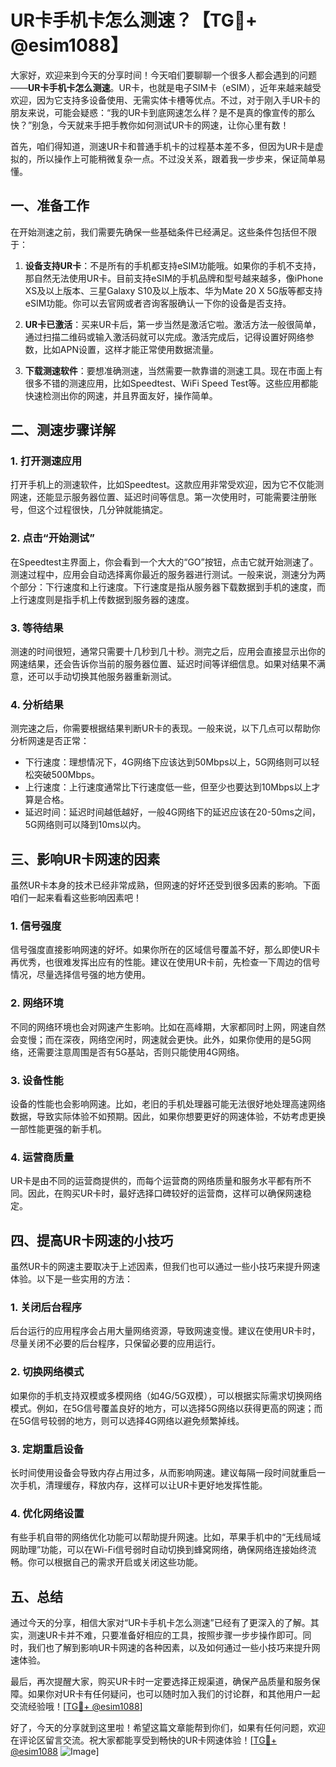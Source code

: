 # UR卡手机卡怎么测速？【TG💪+ @esim1088】

大家好，欢迎来到今天的分享时间！今天咱们要聊聊一个很多人都会遇到的问题——**UR卡手机卡怎么测速**。UR卡，也就是电子SIM卡（eSIM），近年来越来越受欢迎，因为它支持多设备使用、无需实体卡槽等优点。不过，对于刚入手UR卡的朋友来说，可能会疑惑：“我的UR卡到底网速怎么样？是不是真的像宣传的那么快？”别急，今天就来手把手教你如何测试UR卡的网速，让你心里有数！

首先，咱们得知道，测速UR卡和普通手机卡的过程基本差不多，但因为UR卡是虚拟的，所以操作上可能稍微复杂一点。不过没关系，跟着我一步步来，保证简单易懂。

## 一、准备工作

在开始测速之前，我们需要先确保一些基础条件已经满足。这些条件包括但不限于：

1. **设备支持UR卡**：不是所有的手机都支持eSIM功能哦。如果你的手机不支持，那自然无法使用UR卡。目前支持eSIM的手机品牌和型号越来越多，像iPhone XS及以上版本、三星Galaxy S10及以上版本、华为Mate 20 X 5G版等都支持eSIM功能。你可以去官网或者咨询客服确认一下你的设备是否支持。

2. **UR卡已激活**：买来UR卡后，第一步当然是激活它啦。激活方法一般很简单，通过扫描二维码或输入激活码就可以完成。激活完成后，记得设置好网络参数，比如APN设置，这样才能正常使用数据流量。

3. **下载测速软件**：要想准确测速，当然需要一款靠谱的测速工具。现在市面上有很多不错的测速应用，比如Speedtest、WiFi Speed Test等。这些应用都能快速检测出你的网速，并且界面友好，操作简单。

## 二、测速步骤详解

### 1. 打开测速应用

打开手机上的测速软件，比如Speedtest。这款应用非常受欢迎，因为它不仅能测网速，还能显示服务器位置、延迟时间等信息。第一次使用时，可能需要注册账号，但这个过程很快，几分钟就能搞定。

### 2. 点击“开始测试”

在Speedtest主界面上，你会看到一个大大的“GO”按钮，点击它就开始测速了。测速过程中，应用会自动选择离你最近的服务器进行测试。一般来说，测速分为两个部分：下行速度和上行速度。下行速度是指从服务器下载数据到手机的速度，而上行速度则是指手机上传数据到服务器的速度。

### 3. 等待结果

测速的时间很短，通常只需要十几秒到几十秒。测完之后，应用会直接显示出你的网速结果，还会告诉你当前的服务器位置、延迟时间等详细信息。如果对结果不满意，还可以手动切换其他服务器重新测试。

### 4. 分析结果

测完速之后，你需要根据结果判断UR卡的表现。一般来说，以下几点可以帮助你分析网速是否正常：
- 下行速度：理想情况下，4G网络下应该达到50Mbps以上，5G网络则可以轻松突破500Mbps。
- 上行速度：上行速度通常比下行速度低一些，但至少也要达到10Mbps以上才算是合格。
- 延迟时间：延迟时间越低越好，一般4G网络下的延迟应该在20-50ms之间，5G网络则可以降到10ms以内。

## 三、影响UR卡网速的因素

虽然UR卡本身的技术已经非常成熟，但网速的好坏还受到很多因素的影响。下面咱们一起来看看这些影响因素吧！

### 1. **信号强度**

信号强度直接影响网速的好坏。如果你所在的区域信号覆盖不好，那么即使UR卡再优秀，也很难发挥出应有的性能。建议在使用UR卡前，先检查一下周边的信号情况，尽量选择信号强的地方使用。

### 2. **网络环境**

不同的网络环境也会对网速产生影响。比如在高峰期，大家都同时上网，网速自然会变慢；而在深夜，网络空闲时，网速就会更快。此外，如果你使用的是5G网络，还需要注意周围是否有5G基站，否则只能使用4G网络。

### 3. **设备性能**

设备的性能也会影响网速。比如，老旧的手机处理器可能无法很好地处理高速网络数据，导致实际体验不如预期。因此，如果你想要更好的网速体验，不妨考虑更换一部性能更强的新手机。

### 4. **运营商质量**

UR卡是由不同的运营商提供的，而每个运营商的网络质量和服务水平都有所不同。因此，在购买UR卡时，最好选择口碑较好的运营商，这样可以确保网速稳定。

## 四、提高UR卡网速的小技巧

虽然UR卡的网速主要取决于上述因素，但我们也可以通过一些小技巧来提升网速体验。以下是一些实用的方法：

### 1. **关闭后台程序**

后台运行的应用程序会占用大量网络资源，导致网速变慢。建议在使用UR卡时，尽量关闭不必要的后台程序，只保留必要的应用运行。

### 2. **切换网络模式**

如果你的手机支持双模或多模网络（如4G/5G双模），可以根据实际需求切换网络模式。例如，在5G信号覆盖良好的地方，可以选择5G网络以获得更高的网速；而在5G信号较弱的地方，则可以选择4G网络以避免频繁掉线。

### 3. **定期重启设备**

长时间使用设备会导致内存占用过多，从而影响网速。建议每隔一段时间就重启一次手机，清理缓存，释放内存，这样可以让UR卡更好地发挥性能。

### 4. **优化网络设置**

有些手机自带的网络优化功能可以帮助提升网速。比如，苹果手机中的“无线局域网助理”功能，可以在Wi-Fi信号弱时自动切换到蜂窝网络，确保网络连接始终流畅。你可以根据自己的需求开启或关闭这些功能。

## 五、总结

通过今天的分享，相信大家对“UR卡手机卡怎么测速”已经有了更深入的了解。其实，测速UR卡并不难，只要准备好相应的工具，按照步骤一步步操作即可。同时，我们也了解到影响UR卡网速的各种因素，以及如何通过一些小技巧来提升网速体验。

最后，再次提醒大家，购买UR卡时一定要选择正规渠道，确保产品质量和服务保障。如果你对UR卡有任何疑问，也可以随时加入我们的讨论群，和其他用户一起交流经验哦！[[TG💪+ @esim1088](https://t.me/s/esim1088)]

好了，今天的分享就到这里啦！希望这篇文章能帮到你们，如果有任何问题，欢迎在评论区留言交流。祝大家都能享受到畅快的UR卡网速体验！[[TG💪+ @esim1088](https://t.me/s/esim1088) ![Image](https://i.postimg.cc/4NQfJmqS/Snipaste-2025-05-13-00-14-12.png)]